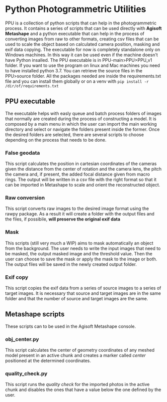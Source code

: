 # Python Photogrammetric Utilities

PPU is a collection of python scripts that can help in the photogrammetric process. It contains a series of scripts that can be used directly with **Agisoft Metashape** and a python executable that can help in the process of converting images from raw to other formats, creating csv files that can be used to scale the object based on calculated camera position, masking and exif data copying. The executable for now is completely standalone only on Windows machines. In this way it can be used even if the machine doesn't have Python insalled. The PPU executable is in PPU-main>PPU>PPU_v1 folder. 
If you want to use the program on linux and Mac machines you need to have installed python 3.7. You can retrieve the source files in the PPU>source folder. All the packages needed are inside the requirements.txt file and you can install them globally or on a venv with 
`pip install -r /dir/of/requirements.txt`

## PPU executable

 The executable helps with easly queue and batch process folders of images that normally are created during the process of constructing a model. It is composed by a main menu in which the user can import the main working directory and select or navigate the folders present inside the former. Once the desired folders are selected, there are several scripts to choose depending on the process that needs to be done.
### False geodata
This script calculates the position in cartesian coordinates of the cameras given the distance from the center of rotation and the camera lens, the pitch the camera and, if present, the added focal distance given from macro rings. The output will be written in a csv file with the right format so that it can be imported in Metashape to scale and orient the reconstructed object.

### Raw conversion
This script converts raw images to the desired image format using the rawpy package. As a result it will create a folder with the output files and the files, if possibile, **will preserve the original exif data**

### Mask
This scripts (still very much a WIP) aims to mask automatically an object from the background. The user needs to write the input images that need to be masked, the output masked image and the threshold value. Then the user can choose to save the mask or apply the mask to the image or both. The output files will be saved in the newly created output folder. 

### Exif copy
This script copies the exif data from a series of source images to a series of target images. It is necessary that source and target images are in the same folder and that the number of source and target images are the same.


## Metashape scripts

These scripts can to be used in the Agisoft Metashape console.

### obj_center.py

This script calculates the center of geometry coordinates of any meshed model present in an active chunk and creates a marker called _center_ positioned at the determined coordinates.

### quality_check.py

This script runs the _quality check_ for the imported photos in the active chunk and disables the ones that have a value below the one defined by the user.


